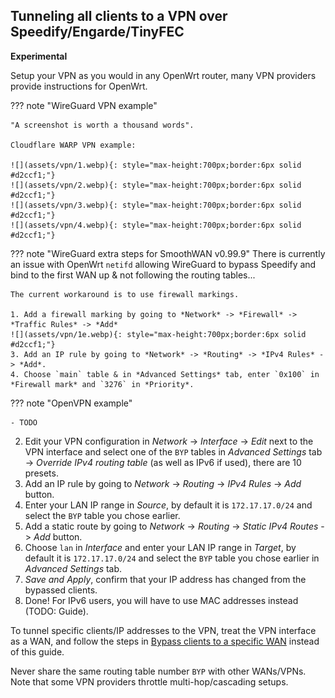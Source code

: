 ## Tunneling all clients to a VPN over Speedify/Engarde/TinyFEC
**Experimental**

Setup your VPN as you would in any OpenWrt router, many VPN providers provide instructions for OpenWrt.

??? note "WireGuard VPN example"

    "A screenshot is worth a thousand words".

    Cloudflare WARP VPN example:

    ![](assets/vpn/1.webp){: style="max-height:700px;border:6px solid #d2ccf1;"}
    ![](assets/vpn/2.webp){: style="max-height:700px;border:6px solid #d2ccf1;"}
    ![](assets/vpn/3.webp){: style="max-height:700px;border:6px solid #d2ccf1;"}
    ![](assets/vpn/4.webp){: style="max-height:700px;border:6px solid #d2ccf1;"}

??? note "WireGuard extra steps for SmoothWAN v0.99.9"
    There is currently an issue with OpenWrt `netifd` allowing WireGuard to bypass Speedify and bind to the first WAN up & not following the routing tables...

    The current workaround is to use firewall markings.

    1. Add a firewall marking by going to *Network* -> *Firewall* -> *Traffic Rules* -> *Add*
    ![](assets/vpn/1e.webp){: style="max-height:700px;border:6px solid #d2ccf1;"}
    3. Add an IP rule by going to *Network* -> *Routing* -> *IPv4 Rules* -> *Add*.
    4. Choose `main` table & in *Advanced Settings* tab, enter `0x100` in *Firewall mark* and `3276` in *Priority*.

??? note "OpenVPN example"

    - TODO

2. Edit your VPN configuration in *Network* -> *Interface* -> *Edit* next to the VPN interface and select one of the `BYP` tables in *Advanced Settings* tab -> *Override IPv4 routing table* (as well as IPv6 if used), there are 10 presets. 
3. Add an IP rule by going to *Network* -> *Routing* -> *IPv4 Rules* -> *Add* button.
4. Enter your LAN IP range in *Source*, by default it is `172.17.17.0/24` and select the `BYP` table you chose earlier.
5. Add a static route by going to *Network* -> *Routing* -> *Static IPv4 Routes* -> *Add* button.
6. Choose `lan` in *Interface* and enter your LAN IP range in *Target*, by default it is `172.17.17.0/24` and select the `BYP` table you chose earlier in *Advanced Settings* tab.
7. *Save and Apply*, confirm that your IP address has changed from the bypassed clients.
8. Done! For IPv6 users, you will have to use MAC addresses instead (TODO: Guide).

To tunnel specific clients/IP addresses to the VPN, treat the VPN interface as a WAN, and follow the steps in [Bypass clients to a specific WAN](wanbyp.md) instead of this guide.

Never share the same routing table number `BYP` with other WANs/VPNs.
Note that some VPN providers throttle multi-hop/cascading setups.